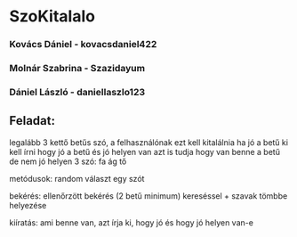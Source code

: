 # SzoKitalalo
### Kovács Dániel - kovacsdaniel422
### Molnár Szabrina - Szazidayum
### Dániel László - daniellaszlo123
## Feladat:
legalább 3 kettő betűs szó, a felhasználónak ezt kell kitalálnia ha jó a betű ki kell írni hogy jó a betű és jó helyen van azt is tudja hogy van benne a betű de nem jó helyen
3 szó:
fa
ág
tő

metódusok:
random választ egy szót

bekérés:
ellenőrzött bekérés (2 betű minimum)
kereséssel + szavak tömbbe helyezése

kiíratás:
ami benne van, azt írja ki, hogy jó és hogy jó helyen van-e


